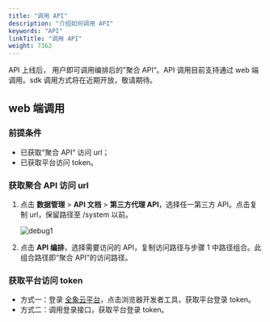 ```yaml
---
title: "调用 API"
description: "介绍如何调用 API"
keywords: "API"
linkTitle: "调用 API"
weight: 7362
---
```


API 上线后， 用户即可调用编排后的”聚合 API“。API 调用目前支持通过 web 端调用。sdk 调用方式将在近期开放，敬请期待。

## web 端调用

### 前提条件

- 已获取“聚合 API“ 访问 url；
- 已获取平台访问 token。

### 获取聚合 API 访问 url

1. 点击 **数据管理** > **API 文档** >  **第三方代理 API**，选择任一第三方 API。点击复制 url，保留路径至 /system 以前。

   ![debug1](/images/api/proxy/create_api/debug1.png)

2. 点击 **API 编排**，选择需要访问的 API，复制访问路径与步骤 1 中路径组合。此组合路径即“聚合 API”的访问路径。

### 获取平台访问 token

- 方式一：登录 [全象云平台](https://portal.quanxiang.dev/)，点击浏览器开发者工具，获取平台登录 token。
- 方式二：调用登录接口，获取平台登录 token。

